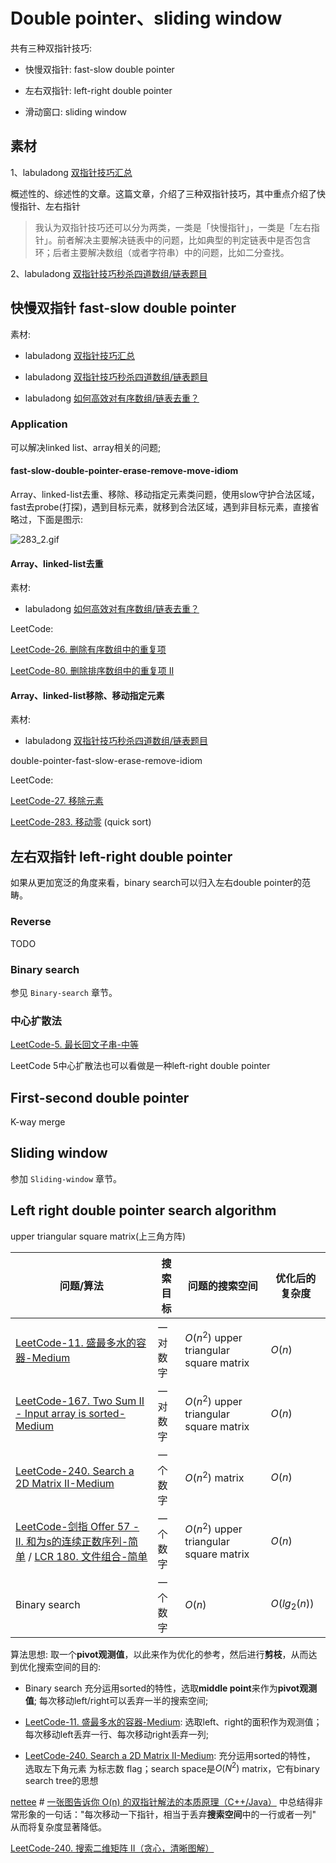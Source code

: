 # Double pointer、sliding window

共有三种双指针技巧:

- 快慢双指针: fast-slow double pointer

- 左右双指针: left-right double pointer 

- 滑动窗口: sliding window



## 素材

1、labuladong [双指针技巧汇总](https://mp.weixin.qq.com/s/yLc7-CZdti8gEMGWhd0JTg)

概述性的、综述性的文章。这篇文章，介绍了三种双指针技巧，其中重点介绍了快慢指针、左右指针

> 我认为双指针技巧还可以分为两类，一类是「快慢指针」，一类是「左右指针」。前者解决主要解决链表中的问题，比如典型的判定链表中是否包含环；后者主要解决数组（或者字符串）中的问题，比如二分查找。

2、labuladong [双指针技巧秒杀四道数组/链表题目](https://mp.weixin.qq.com/s/55UPwGL0-Vgdh8wUEPXpMQ) 



## 快慢双指针 fast-slow double pointer

素材: 

- labuladong [双指针技巧汇总](https://mp.weixin.qq.com/s/yLc7-CZdti8gEMGWhd0JTg) 

- labuladong  [双指针技巧秒杀四道数组/链表题目](https://mp.weixin.qq.com/s/55UPwGL0-Vgdh8wUEPXpMQ) 
- labuladong [如何高效对有序数组/链表去重？](https://mp.weixin.qq.com/s/6Eb7gKqNqXH9B0hSZvMs5A) 



### Application

可以解决linked list、array相关的问题;

#### fast-slow-double-pointer-erase-remove-move-idiom

Array、linked-list去重、移除、移动指定元素类问题，使用slow守护合法区域，fast去probe(打探)，遇到目标元素，就移到合法区域，遇到非目标元素，直接省略过，下面是图示: 



![283_2.gif](https://pic.leetcode-cn.com/36d1ac5d689101cbf9947465e94753c626eab7fcb736ae2175f5d87ebc85fdf0-283_2.gif)

#### Array、linked-list去重

素材: 

- labuladong [如何高效对有序数组/链表去重？](https://mp.weixin.qq.com/s/6Eb7gKqNqXH9B0hSZvMs5A) 

LeetCode: 

[LeetCode-26. 删除有序数组中的重复项](https://leetcode.cn/problems/remove-duplicates-from-sorted-array/) 

[LeetCode-80. 删除排序数组中的重复项 II](https://leetcode.cn/problems/remove-duplicates-from-sorted-array-ii/) 



#### Array、linked-list移除、移动指定元素

素材:

- labuladong  [双指针技巧秒杀四道数组/链表题目](https://mp.weixin.qq.com/s/55UPwGL0-Vgdh8wUEPXpMQ) 

double-pointer-fast-slow-erase-remove-idiom

LeetCode: 

[LeetCode-27. 移除元素](https://leetcode.cn/problems/remove-element/) 

[LeetCode-283. 移动零](https://leetcode.cn/problems/move-zeroes/)  (quick sort)



## 左右双指针 left-right double pointer 

如果从更加宽泛的角度来看，binary search可以归入左右double pointer的范畴。



### Reverse

TODO



### Binary search

参见 `Binary-search` 章节。

### 中心扩散法

[LeetCode-5. 最长回文子串-中等](https://leetcode.cn/problems/longest-palindromic-substring/) 

LeetCode 5中心扩散法也可以看做是一种left-right double pointer

## First-second double pointer

K-way merge



## Sliding window

参加 `Sliding-window` 章节。



## Left right double pointer search algorithm

upper triangular square matrix(上三角方阵)

| 问题/算法                                                    | 搜索目标 | 问题的搜索空间                          | 优化后的复杂度 |
| ------------------------------------------------------------ | -------- | --------------------------------------- | -------------- |
| [LeetCode-11. 盛最多水的容器-Medium](https://leetcode.cn/problems/container-with-most-water/) | 一对数字 | $O(n^2)$ upper triangular square matrix | $O(n)$         |
| [LeetCode-167. Two Sum II - Input array is sorted-Medium](https://leetcode.cn/problems/two-sum-ii-input-array-is-sorted/) | 一对数字 | $O(n^2)$ upper triangular square matrix | $O(n)$         |
| [LeetCode-240. Search a 2D Matrix II-Medium](https://leetcode.cn/problems/search-a-2d-matrix-ii/) | 一个数字 | $O(n^2)$ matrix                         | $O(n)$         |
| [LeetCode-剑指 Offer 57 - II. 和为s的连续正数序列-简单](https://leetcode.cn/problems/he-wei-sde-lian-xu-zheng-shu-xu-lie-lcof/) / [LCR 180. 文件组合-简单](https://leetcode.cn/problems/he-wei-sde-lian-xu-zheng-shu-xu-lie-lcof/) | 一个数字 | $O(n^2)$ upper triangular square matrix | $O(n)$         |
| Binary search                                                | 一个数字 | $O(n)$                                  | $O(lg_2(n))$   |

算法思想: 取一个**pivot观测值**，以此来作为优化的参考，然后进行**剪枝**，从而达到优化搜索空间的目的: 

- Binary search 充分运用sorted的特性，选取**middle point**来作为**pivot观测值**; 每次移动left/right可以丢弃一半的搜索空间;
- [LeetCode-11. 盛最多水的容器-Medium](https://leetcode.cn/problems/container-with-most-water/): 选取left、right的面积作为观测值；每次移动left丢弃一行、每次移动right丢弃一列;

- [LeetCode-240. Search a 2D Matrix II-Medium](https://leetcode.cn/problems/search-a-2d-matrix-ii/): 充分运用sorted的特性， 选取左下角元素 为标志数 flag；search space是$O(N^2)$ matrix，它有binary search tree的思想

[nettee](https://leetcode.cn/u/nettee/) # [一张图告诉你 O(n) 的双指针解法的本质原理（C++/Java）](https://leetcode.cn/problems/two-sum-ii-input-array-is-sorted/solutions/87919/yi-zhang-tu-gao-su-ni-on-de-shuang-zhi-zhen-jie-fa/) 中总结得非常形象的一句话："每次移动一下指针，相当于丢弃**搜索空间**中的一行或者一列" 从而将复杂度显著降低。

[LeetCode-240. 搜索二维矩阵 II（贪心，清晰图解）](https://leetcode.cn/problems/search-a-2d-matrix-ii/solutions/2361487/240-sou-suo-er-wei-ju-zhen-iitan-xin-qin-7mtf/)
